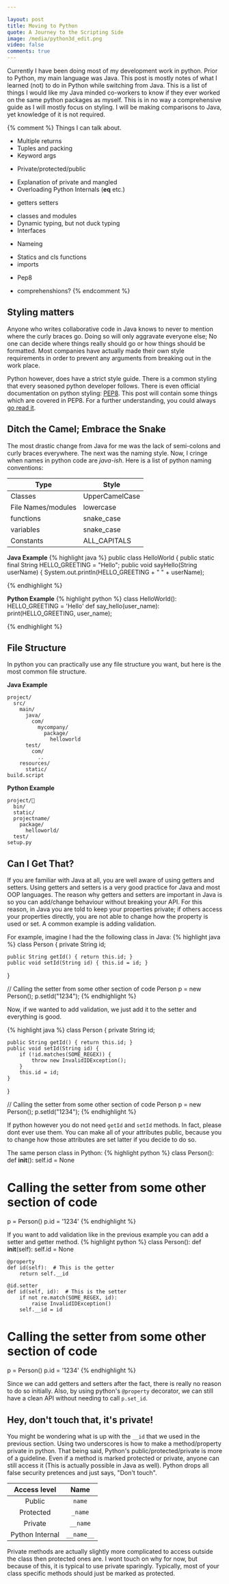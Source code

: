 ```yaml
---

layout: post
title: Moving to Python
quote: A Journey to the Scripting Side
image: /media/python3d_edit.png
video: false
comments: true
---
```


<!-- # Moving to Python -->

Currently I have been doing most of my development work in python.
Prior to Python, my main language was Java. 
This post is mostly notes of what I learned (not) to do in Python while switching from Java.
This is a list of things I would like my Java minded co-workers to know if they ever worked on the same python packages as myself.
This is in no way a comprehensive guide as I will mostly focus on styling.
I will be making comparisons to Java, yet knowledge of it is not required.

{% comment %}
Things I can talk about.
* Multiple returns
* Tuples and packing
* Keyword args
- Private/protected/public
* Explanation of private and mangled
* Overloading Python Internals (__eq__ etc.)
- getters setters
* classes and modules
* Dynamic typing, but not duck typing
* Interfaces
- Nameing
* Statics and cls functions
* imports
- Pep8
* comprehenshions?
{% endcomment %}
## Styling matters

Anyone who writes collaborative code in Java knows to never to mention where the curly braces go. 
Doing so will only aggravate everyone else; No one can decide where things really should go or how things
should be formatted. Most companies have actually made their own style requirements in order to prevent
any arguments from breaking out in the work place. 

Python however, does have a strict style guide. There is a common styling that every seasoned python developer follows.
There is even official documentation on python styling: [PEP8](https://www.python.org/dev/peps/pep-0008/).
This post will contain some things which are covered in PEP8. For a further understanding, you could always [go read it](https://www.python.org/dev/peps/pep-0008/).

## Ditch the Camel; Embrace the Snake

The most drastic change from Java for me was the lack of semi-colons and curly braces everywhere.
The next was the naming style. Now, I cringe when names in python code are *java-ish*.
Here is a list of python naming conventions:

| Type | Style |
|------|-------|
| Classes | UpperCamelCase |
| File Names/modules | lowercase |
| functions | snake_case |
| variables | snake_case |
| Constants | ALL_CAPITALS |

**Java Example**
{% highlight java %}
public class HelloWorld {
    public static final String HELLO_GREETING = "Hello";
    public void sayHello(String userName) {
        System.out.println(HELLO_GREETING + " " + userName);

{% endhighlight %}

**Python Example**
{% highlight python %}
class HelloWorld():
    HELLO_GREETING = 'Hello'
    def say_hello(user_name):
        print(HELLO_GREETING, user_name);
        
{% endhighlight %}

## File Structure

In python you can practically use any file structure you want, but here is the most common file structure. 

**Java Example**

~~~
project/
  src/
    main/
      java/
        com/
          mycompany/
            package/
              helloworld
      test/
        com/
          ..
    resources/
      static/
build.script
~~~

**Python Example**

~~~
project/
  bin/
  static/
  projectname/
    package/
      helloworld/
  test/
setup.py
~~~
   
## Can I Get That?

If you are familiar with Java at all, you are well aware of using getters and setters. 
Using getters and setters is a very good practice for Java and most OOP languages.
The reason why getters and setters are important in Java is so you can add/change behaviour without breaking your API.
For this reason, in Java you are told to keep your properties private; 
if others access your properties directly, you are not able to change how the property is used or set.
A common example is adding validation.

For example, imagine I had the the following class in Java:
{% highlight java %}
class Person {
    private String id;
    
    public String getId() { return this.id; }
    public void setId(String id) { this.id = id; } 
}

// Calling the setter from some other section of code
Person p = new Person();
p.setId("1234");
{% endhighlight %}

Now, if we wanted to add validation, we just add it to the setter and everything is good.

{% highlight java %}
class Person {
    private String id;
    
    public String getId() { return this.id; }
    public void setId(String id) { 
        if (!id.matches(SOME_REGEX)) {
            throw new InvalidIDException();
        }
        this.id = id;
    } 
}

// Calling the setter from some other section of code
Person p = new Person();
p.setId("1234");
{% endhighlight %}

If python however you do not need `getId` and `setId` methods. In fact, please dont ever use them. 
You can make all of your attributes public, because you to change how those attributes are set latter if you decide to do so.

The same person class in Python:
{% highlight python %}
class Person():
    def __init__():
        self.id = None

# Calling the setter from some other section of code
p = Person()
p.id = '1234'
{% endhighlight %}

If you want to add validation like in the previous example you can add a setter and getter method.
{% highlight python %}
class Person():
    def __init__(self):
        self.id = None
    
    @property
    def id(self):  # This is the getter
        return self.__id
    
    @id.setter
    def id(self, id):  # This is the setter
        if not re.match(SOME_REGEX, id):
            raise InvalidIDException()
        self.__id = id

# Calling the setter from some other section of code
p = Person()
p.id = '1234'
{% endhighlight %}

Since we can add getters and setters after the fact, there is really no reason to do so initially. 
Also, by using python's `@property` decorator, we can still have a clean API without needing to call `p.set_id`.

## Hey, don't touch that, it's private!

You might be wondering what is up with the `__id` that we used in the previous section. 
Using two underscores is how to make a method/property private in python.
That being said, Python's public/protected/private is more of a guideline. 
Even if a method is marked protected or private, anyone can still access it (This is actually possible in Java as well).
Python drops all false security pretences and just says, "Don't touch". 

| Access level | Name |
|:------------:|:----:|
| Public | `name` |
| Protected | `_name` |
| Private | `__name` |
| Python Internal | `__name__` |

Private methods are actually slightly more complicated to access outside the class then protected ones are. 
I wont touch on why for now, but because of this, it is typical to use private sparingly. 
Typically, most of your class specific methods should just be marked as protected.




